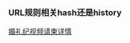 ### URL规则相关hash还是history


[婚礼纪视频请柬详情](https://www.hunliji.com/m/ling-xi/mv-card/index.html?hash&preview=true&themeId=320#/index)
